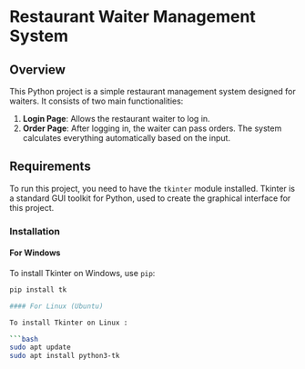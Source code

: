 # Restaurant Waiter Management System

## Overview

This Python project is a simple restaurant management system designed for waiters. It consists of two main functionalities:

1. **Login Page**: Allows the restaurant waiter to log in.
2. **Order Page**: After logging in, the waiter can pass orders. The system calculates everything automatically based on the input.

## Requirements

To run this project, you need to have the `tkinter` module installed. Tkinter is a standard GUI toolkit for Python, used to create the graphical interface for this project.

### Installation

#### For Windows

To install Tkinter on Windows, use `pip`:

```bash
pip install tk

#### For Linux (Ubuntu)

To install Tkinter on Linux :

```bash
sudo apt update
sudo apt install python3-tk


